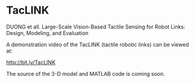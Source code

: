 # TacLINK
DUONG et all. Large-Scale Vision-Based Tactile Sensing for Robot Links: Design, Modeling, and Evaluation

A demonstration video of the TacLINK (tactile robotic links) can be viewed at:

http://bit.ly/TacLINK

The source of the 3-D model and MATLAB code is coming soon.
